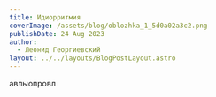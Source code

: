 ```yaml
---
title: Идиорритмия
coverImage: /assets/blog/oblozhka_1_5d0a02a3c2.png
publishDate: 24 Aug 2023
author: 
  - Леонид Георгиевский
layout: ../../layouts/BlogPostLayout.astro
---
```

авлыопровл